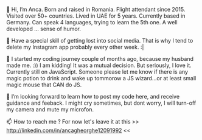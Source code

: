   👋 Hi, I’m Anca. Born and raised in Romania. Flight attendant since 2015. Visited over 50+ countries. Lived in UAE for 5 years. Currently based in Germany. Can speak 4 languages, trying to learn the 5th one. A well developed ... sense of humor.
 
   👀 Have a special skill of getting lost into social media. That is why I tend to delete my Instagram app probably every other week. :|
  
   🌱 I started my coding journey couple of months ago, because my husband made me. :)) I am kidding! It was a mutual decision. But seriously, I love it. Currently still on JavaScript.
    Someone please let me know if there is any magic potion to drink and wake up tommorow a JS wizard...or at least small magic mouse that CAN do JS. 
    
   💞️ I’m looking forward to learn how to post my code here, and receive guidance and feeback. I might cry sometimes, but dont worry, I will turn-off my camera and mute my microfon. 
   
   📫 How to reach me ? For now let's leave it at this >> http://linkedin.com/in/ancagheorghe12091992 <<  

